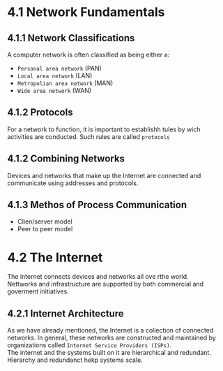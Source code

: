 # 4.1 Network Fundamentals
## 4.1.1 Network Classifications
A computer network is often classified as being either a: 
- `Personal area network` (PAN)
- `Local area network` (LAN)
- `Metropolian area network` (MAN)
- `Wide area network` (WAN)
## 4.1.2 Protocols
For a network to function, it is important to establishh tules by wich activities are conducted. Such rules are called `protocols`
## 4.1.2 Combining Networks
Devices and networks that make up the Internet are connected and communicate using addresses and protocols.
## 4.1.3 Methos of Process Communication
- Clien/server model
- Peer to peer model
# 4.2 The Internet
The internet connects devices and networks all ove rthe world. <br>
Nettworks and infrastructure are supported by both commercial and goverment initiatives.
## 4.2.1 Internet Architecture
As we have already mentioned, the Internet is a collection of connected networks. In general, these networks are constructed and maintained by organizations called `Internet Service Providers (ISPs)`. <br>
The internet and the systems built on it are hierarchical and redundant. <br>
Hierarchy and redundanct hekp systems scale.
